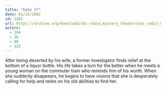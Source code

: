 ```yaml
---
title: "Gate 27"
date: 01/21/1982
id: 1281
url: https://archive.org/download/cbs_radio_mystery_theater/cbs_radio_mystery_theater-1251-1300.zip/cbs_radio_mystery_theater-1251-1300%2Fcbsrmt_1281_gate_27.mp3
actors:
  - 204
  - 26
  - 90
  - 325
---
```

After being deserted by his wife, a former investigator finds relief at the bottom of a liquor bottle. His life takes a turn for the better when he meets a young woman on the commuter train who reminds him of his worth. When she suddenly disappears, he begins to have visions that she is desperately calling for help and relies on his old abilities to find her.
